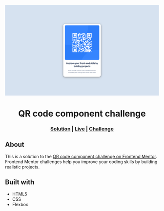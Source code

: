 ![](./design/screenshot.png)

<h1 align='center'>QR code component challenge</h1>

<h3 align='center'>
    <a href='https://www.frontendmentor.io/solutions/qr-code-component-34KXLeYDBX'>Solution</a>
    <span>|</span>
    <a href='https://panayiotistsg.github.io/qr-code-component-frontendmentor/'>Live</a>
    <span>|</span>
    <a href='https://www.frontendmentor.io/challenges/qr-code-component-iux_sIO_H'>Challenge</a>
</h3>

## About

This is a solution to the [QR code component challenge on Frontend Mentor](https://www.frontendmentor.io/challenges/qr-code-component-iux_sIO_H). Frontend Mentor challenges help you improve your coding skills by building realistic projects. 

## Built with

- HTML5
- CSS
- Flexbox